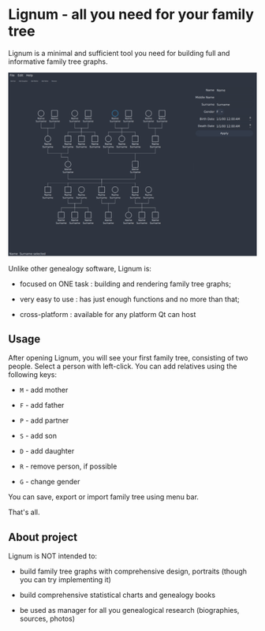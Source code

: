 # Lignum - all you need for your family tree

Lignum is a minimal and sufficient tool you need for building full and informative family tree graphs. 

![Interface](img.png)

Unlike other genealogy software, Lignum is:

 - focused on ONE task : building and rendering family tree graphs;

 - very easy to use : has just enough functions and no more than that;

 - cross-platform : available for any platform Qt can host


## Usage

After opening Lignum, you will see your first family tree, consisting of two people. 
Select a person with left-click. You can add relatives using the following keys:

 - `M` - add mother
 
 - `F` - add father
 
 - `P` - add partner
 
 - `S` - add son
 
 - `D` - add daughter
 
 - `R` - remove person, if possible
 
 - `G` - change gender


You can save, export or import family tree using menu bar. 

That's all.
 
## About project

Lignum is NOT intended to:

 - build family tree graphs with comprehensive design, portraits (though you can try implementing it)
 
 - build comprehensive statistical charts and genealogy books
 
 - be used as manager for all you genealogical research (biographies, sources, photos)
 
 
